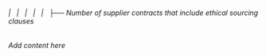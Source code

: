 ###### |   |   |   |   |   ├── Number of supplier contracts that include ethical sourcing clauses

*Add content here*